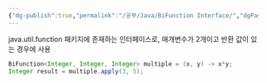```yaml
---
{"dg-publish":true,"permalink":"/공부/Java/BiFunction Interface/","dgPassFrontmatter":true}
---
```



java.util.function 패키지에 존재하는 인터페이스로, 매개변수가 2개이고 반환 값이 있는 경우에 사용

````java
BiFunction<Integer, Integer, Integer> multiple = (x, y) -> x*y;
Integer result = multiple.apply(3, 5);
````